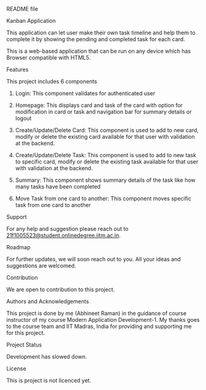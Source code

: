 README file


Kanban Application

This application can let user make their own task timeline and help them to complete it by showing the pending and completed task for each card. 

This is a web-based application that can be run on any device which has Browser compatible with HTML5.

 
Features

 This project includes 6 components

1. Login: This component validates for authenticated user

2. Homepage: This displays card and task of the card with option for modification in card or task and navigation bar for summary details or logout 
3. Create/Update/Delete Card: This component is used to add to new card, modify or delete the existing card available for that user with validation at the backend. 
4. Create/Update/Delete Task: This component is used to add to new task to specific card, modify or delete the existing task available for that user with validation at the backend. 
5. Summary: This component shows summary details of the task like how many tasks have been completed 
6. Move Task from one card to another: This component moves specific task from one card to another 


Support

For any help and suggestion please reach out to 21f1005523@student.onlinedegree.iitm.ac.in.


Roadmap

For further updates, we will soon reach out to you. All your ideas and suggestions are welcomed.

Contribution

We are open to contribution to this project.


Authors and Acknowledgements

This project is done by me (Abhineet Raman) in the guidance of course instructor of my course Modern Application Development-1.
My thanks goes to the course team and IIT Madras, India for providing and supporting me for this project.


Project Status

Development has slowed down.


License

This is project is not licenced yet.

